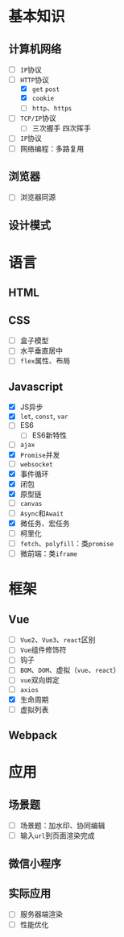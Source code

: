 # 基本知识
## 计算机网络
- [ ] `IP`协议
- [ ] `HTTP`协议
  - [x] `get` `post`
  - [x] `cookie`
  - [ ] `http`、`https`
- [ ] `TCP/IP`协议
  - [ ] 三次握手 四次挥手
- [ ] `IP`协议
- [ ] 网络编程：多路复用

## 浏览器
- [ ] 浏览器同源

## 设计模式

# 语言
## HTML
## CSS
- [ ] 盒子模型
- [ ] 水平垂直居中
- [ ] `flex`属性、布局

## Javascript
- [x] JS异步
- [x] `let`, `const`, `var`
- [ ] ES6
  - [ ] ES6新特性
- [ ] `ajax`
- [x] `Promise`并发
- [ ] `websocket`
- [x] 事件循环
- [x] 闭包
- [x] 原型链
- [ ] `canvas`
- [ ] `Async`和`Await`
- [x] 微任务、宏任务
- [ ] 柯里化
- [ ] `fetch`、`polyfill`：类`promise`
- [ ] 微前端：类`iframe`

# 框架
## Vue
- [ ] `Vue2`、`Vue3`、`react`区别
- [ ] `Vue`组件修饰符
- [ ] 钩子
- [ ] `BOM`、`DOM`、虚拟（`vue`、`react`）
- [ ] `vue`双向绑定
- [ ] `axios`
- [x] 生命周期
- [ ] 虚拟列表

## Webpack

# 应用
## 场景题
- [ ] 场景题：加水印、协同编辑
- [ ] 输入`url`到页面渲染完成

## 微信小程序

## 实际应用
- [ ] 服务器端渲染
- [ ] 性能优化